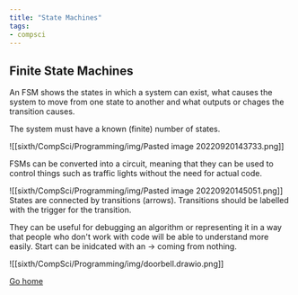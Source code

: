```yaml
---
title: "State Machines"
tags:
- compsci
---
```


## Finite State Machines
 An FSM shows the states in which a system can exist, what causes the system to move from one state to another and what outputs or chages the transition causes.

The system must have a known (finite) number of states.

![[sixth/CompSci/Programming/img/Pasted image 20220920143733.png]]

FSMs can be converted into a circuit, meaning that they can be used to control things such as traffic lights without the need for actual code.

![[sixth/CompSci/Programming/img/Pasted image 20220920145051.png]]
States are connected by transitions (arrows). Transitions should be labelled with the trigger for the transition.

They can be useful for debugging an algorithm or representing it in a way that people who don't work with code will be able to understand more easily. Start can be inidcated with an -> coming from nothing.


![[sixth/CompSci/Programming/img/doorbell.drawio.png]]



[Go home](/)